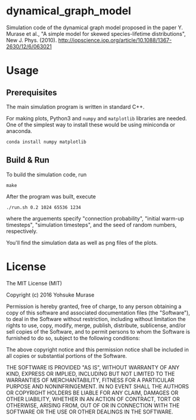 # dynamical_graph_model

Simulation code of the dynamical graph model proposed in the paper
Y. Murase et al., "A simple model for skewed species-lifetime distributions", New J. Phys. (2010).
http://iopscience.iop.org/article/10.1088/1367-2630/12/6/063021

# Usage

## Prerequisites

The main simulation program is written in standard C++.

For making plots, Python3 and `numpy` and `matplotlib` libraries are needed.
One of the simplest way to install these would be using miniconda or anaconda.

```
conda install numpy matplotlib
```

## Build & Run

To build the simulation code, run

```
make
```

After the program was built, execute

```
./run.sh 0.2 1024 65536 1234
```

where the arguements specify "connection probability", "initial warm-up timesteps", "simulation timesteps", and the seed of random numbers, respectively.

You'll find the simulation data as well as png files of the plots.

# License

The MIT License (MIT)

Copyright (c) 2016 Yohsuke Murase

Permission is hereby granted, free of charge, to any person obtaining a copy
of this software and associated documentation files (the "Software"), to deal
in the Software without restriction, including without limitation the rights
to use, copy, modify, merge, publish, distribute, sublicense, and/or sell
copies of the Software, and to permit persons to whom the Software is
furnished to do so, subject to the following conditions:

The above copyright notice and this permission notice shall be included in all
copies or substantial portions of the Software.

THE SOFTWARE IS PROVIDED "AS IS", WITHOUT WARRANTY OF ANY KIND, EXPRESS OR
IMPLIED, INCLUDING BUT NOT LIMITED TO THE WARRANTIES OF MERCHANTABILITY,
FITNESS FOR A PARTICULAR PURPOSE AND NONINFRINGEMENT. IN NO EVENT SHALL THE
AUTHORS OR COPYRIGHT HOLDERS BE LIABLE FOR ANY CLAIM, DAMAGES OR OTHER
LIABILITY, WHETHER IN AN ACTION OF CONTRACT, TORT OR OTHERWISE, ARISING FROM,
OUT OF OR IN CONNECTION WITH THE SOFTWARE OR THE USE OR OTHER DEALINGS IN THE
SOFTWARE.

